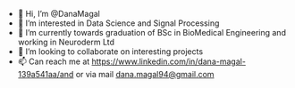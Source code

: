 - 👋 Hi, I’m @DanaMagal
- 👀 I’m interested in Data Science and Signal Processing
- 🌱 I’m currently towards graduation of BSc in BioMedical Engineering and working in Neuroderm Ltd
- 💞️ I’m looking to collaborate on interesting projects
- 📫 Can reach me at https://www.linkedin.com/in/dana-magal-139a541aa/and or via mail dana.magal94@gmail.com

<!---
DanaMagal/DanaMagal is a ✨ special ✨ repository because its `README.md` (this file) appears on your GitHub profile.
You can click the Preview link to take a look at your changes.
--->
